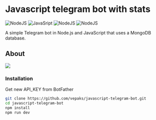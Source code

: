 # Javascript telegram bot with stats

![NodeJS](https://img.shields.io/badge/Node.js-43853D?style=for-the-badge&logo=node.js&logoColor=white) 
![JavaSript](https://img.shields.io/badge/JavaScript-F7DF1E?style=for-the-badge&logo=javascript&logoColor=black) 
![NodeJS](https://img.shields.io/badge/MongoDB-4EA94B?style=for-the-badge&logo=mongodb&logoColor=white) 
![NodeJS](https://img.shields.io/badge/Telegram-2CA5E0?style=for-the-badge&logo=telegram&logoColor=white) 


A simple Telegram bot in Node.js and JavaScript that uses a MongoDB database.

## About

![](https://github.com/vepaks/javascript-telegram-bot/blob/main/public/gif/Peek%202023-09-27%2009-51.gif)
### Installation

Get new API_KEY from BotFather

```bash
git clone https://github.com/vepaks/javascript-telegram-bot.git
cd javascript-telegram-bot
npm install
npm run dev
